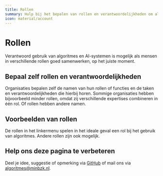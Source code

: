 ```yaml
---
title: Rollen
summary: Hulp bij het bepalen van rollen en verantwoordelijkheden om als overheid verantwoordelijk om te gaan met algoritmes en AI.
icon: material/account
---
```

# Rollen
Verantwoord gebruik van algoritmes en AI-systemen is mogelijk als mensen in verschillende rollen goed samenwerken, op het juiste moment.

## Bepaal zelf rollen en verantwoordelijkheden
Organisaties bepalen zelf de namen van hun rollen of functies en de taken en verantwoordelijkheden die hierbij horen. 
Sommige organisaties hebben bijvoorbeeld minder rollen, omdat zij verschillende expertises combineren in één rol. Of rollen hebben andere namen.

## Voorbeelden van rollen
De rollen in het linkermenu spelen in het ideale geval een rol bij het gebruik van algoritmes. Andere rollen zijn ook mogelijk.

## Help ons deze pagina te verbeteren
Deel je idee, suggestie of opmerking via [GitHub](https://github.com/MinBZK/Algoritmekader/edit/main/docs/rollen/index.md) of mail ons via [algoritmes@minbzk.nl](mailto::algoritmes@minbzk.nl).
